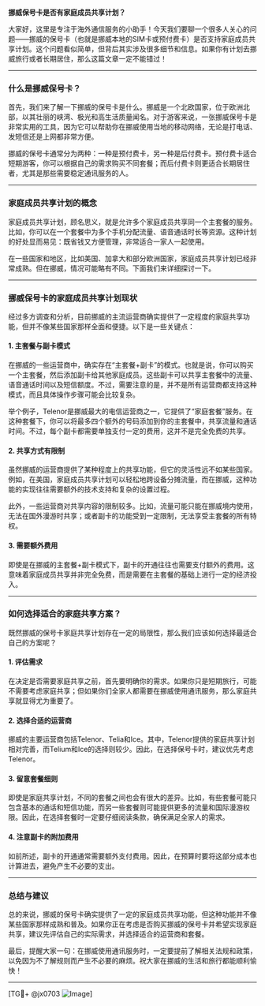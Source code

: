 **挪威保号卡是否有家庭成员共享计划？**

大家好，这里是专注于海外通信服务的小助手！今天我们要聊一个很多人关心的问题——挪威的保号卡（也就是挪威本地的SIM卡或预付费卡）是否支持家庭成员共享计划。这个问题看似简单，但背后其实涉及很多细节和信息。如果你有计划去挪威旅行或者长期居住，那么这篇文章一定不能错过！

---

### **什么是挪威保号卡？**
首先，我们来了解一下挪威的保号卡是什么。挪威是一个北欧国家，位于欧洲北部，以其壮丽的峡湾、极光和高生活质量闻名。对于游客来说，一张挪威保号卡是非常实用的工具，因为它可以帮助你在挪威使用当地的移动网络，无论是打电话、发短信还是上网都非常方便。

挪威的保号卡通常分为两种：一种是预付费卡，另一种是后付费卡。预付费卡适合短期游客，你可以根据自己的需求购买不同套餐；而后付费卡则更适合长期居住者，尤其是那些需要稳定通讯服务的人。

---

### **家庭成员共享计划的概念**
家庭成员共享计划，顾名思义，就是允许多个家庭成员共享同一个主套餐的服务。比如，你可以在一个套餐中为多个手机分配流量、语音通话时长等资源。这种计划的好处显而易见：既省钱又方便管理，非常适合一家人一起使用。

在一些国家和地区，比如美国、加拿大和部分欧洲国家，家庭成员共享计划已经非常成熟。但在挪威，情况可能略有不同。下面我们来详细探讨一下。

---

### **挪威保号卡的家庭成员共享计划现状**
经过多方调查和分析，目前挪威的主流运营商确实提供了一定程度的家庭共享功能，但并不像某些国家那样全面和便捷。以下是一些关键点：

#### **1. 主套餐与副卡模式**
在挪威的一些运营商中，确实存在“主套餐+副卡”的模式。也就是说，你可以购买一个主套餐，然后添加副卡给其他家庭成员。这些副卡可以共享主套餐中的流量、语音通话时间以及短信额度。不过，需要注意的是，并不是所有运营商都支持这种模式，而且具体操作步骤可能会比较复杂。

举个例子，Telenor是挪威最大的电信运营商之一，它提供了“家庭套餐”服务。在这种套餐下，你可以将最多四个额外的号码添加到你的主套餐中，共享流量和通话时间。不过，每个副卡都需要单独支付一定的费用，这并不是完全免费的共享。

#### **2. 共享方式有限制**
虽然挪威的运营商提供了某种程度上的共享功能，但它的灵活性远不如某些国家。例如，在美国，家庭成员共享计划可以轻松地跨设备分摊流量，而在挪威，这种功能的实现往往需要额外的技术支持和复杂的设置过程。

此外，一些运营商对共享内容的限制较多。比如，流量可能只能在挪威境内使用，无法在国外漫游时共享；或者副卡的功能受到一定限制，无法享受主套餐的所有特权。

#### **3. 需要额外费用**
即使是在挪威的主套餐+副卡模式下，副卡的开通往往也需要支付额外的费用。这意味着家庭成员共享并非完全免费，而是需要在主套餐的基础上进行一定的经济投入。

---

### **如何选择适合的家庭共享方案？**
既然挪威的保号卡家庭共享计划存在一定的局限性，那么我们应该如何选择最适合自己的方案呢？

#### **1. 评估需求**
在决定是否需要家庭共享之前，首先要明确你的需求。如果你只是短期旅行，可能不需要考虑家庭共享；但如果你们全家人都需要在挪威使用通讯服务，那么家庭共享就显得尤为重要了。

#### **2. 选择合适的运营商**
挪威的主要运营商包括Telenor、Telia和Ice。其中，Telenor提供的家庭共享计划相对完善，而Telium和Ice的选择则较少。因此，在选择保号卡时，建议优先考虑Telenor。

#### **3. 留意套餐细则**
即使是家庭共享计划，不同的套餐之间也会有很大的差异。比如，有些套餐可能只包含基本的通话和短信功能，而另一些套餐则可能提供更多的流量和国际漫游权限。因此，在选择套餐时一定要仔细阅读条款，确保满足全家人的需求。

#### **4. 注意副卡的附加费用**
如前所述，副卡的开通通常需要额外支付费用。因此，在预算时要将这部分成本也计算进去，避免产生不必要的支出。

---

### **总结与建议**
总的来说，挪威的保号卡确实提供了一定的家庭成员共享功能，但这种功能并不像某些国家那样成熟和普及。如果你正在考虑是否购买挪威的保号卡并希望实现家庭共享，建议先评估自己的实际需求，并选择适合的运营商和套餐。

最后，提醒大家一句：在挪威使用通讯服务时，一定要提前了解相关法规和政策，以免因为不了解规则而产生不必要的麻烦。祝大家在挪威的生活和旅行都能顺利愉快！

---

[TG💪+ @jx0703 ![Image](https://github.com/user-attachments/assets/dbca1d08-cadb-493c-b0ec-ad6f7a83f270)]